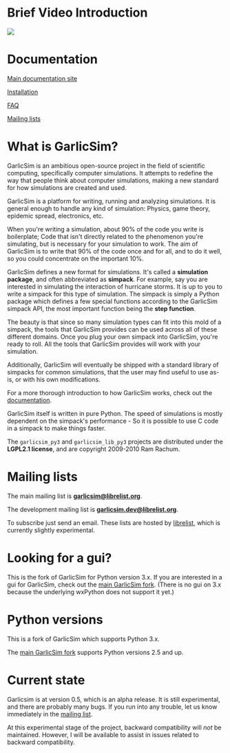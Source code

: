 # Brief Video Introduction #

[![](http://garlicsim.org/images/video_thumbnail.jpg)](http://garlicsim.org/brief_introduction.html)


# Documentation #

[Main documentation site](http://docs.garlicsim.org)

[Installation](http://docs.garlicsim.org/intro/installation/python-3.x.html)

[FAQ](http://docs.garlicsim.org/misc/faq.html)

[Mailing lists](http://docs.garlicsim.org/misc/mailing-lists.html)


# What is GarlicSim? #

GarlicSim is an ambitious open-source project in the field of scientific computing, specifically computer simulations. It attempts to redefine the way that people think about computer simulations, making a new standard for how simulations are created and used.

GarlicSim is a platform for writing, running and analyzing simulations. It is general enough to handle any kind of simulation: Physics, game theory, epidemic spread, electronics, etc.

When you're writing a simulation, about 90% of the code you write is boilerplate; Code that isn't directly related to the phenomenon you're simulating, but is necessary for your simulation to work. The aim of GarlicSim is to write that 90% of the code once and for all, and to do it well, so you could concentrate on the important 10%.

GarlicSim defines a new format for simulations. It's called a **simulation package**, and often abbreviated as **simpack**. For example, say you are interested in simulating the interaction of hurricane storms. It is up to you to write a simpack for this type of simulation. The simpack is simply a Python package which defines a few special functions according to the GarlicSim simpack API, the most important function being the **step function**.

The beauty is that since so many simulation types can fit into this mold of a simpack, the tools that GarlicSim provides can be used across all of these different domains. Once you plug your own simpack into GarlicSim, you're ready to roll. All the tools that GarlicSim provides will work with your simulation.

Additionally, GarlicSim will eventually be shipped with a standard library of simpacks for common simulations, that the user may find useful to use as-is, or with his own modifications.

For a more thorough introduction to how GarlicSim works, check out the [documentation](http://docs.garlicsim.org).

GarlicSim itself is written in pure Python. The speed of simulations is mostly dependent on the simpack's performance - So it is possible to use C code in a simpack to make things faster.

The `garlicsim_py3` and `garlicsim_lib_py3` projects are distributed under the **LGPL2.1 license**, and are copyright 2009-2010 Ram Rachum. 


# Mailing lists #

The main mailing list is **[garlicsim@librelist.org](mailto:garlicsim@librelist.org)**.

The development mailing list is **[garlicsim.dev@librelist.org](mailto:garlicsim.dev@librelist.org)**.

To subscribe just send an email. These lists are hosted by [librelist](http://librelist.org), which is currently slightly experimental.


# Looking for a gui? #

This is the fork of GarlicSim for Python version 3.x. If you are interested in a gui for GarlicSim, check out the [main GarlicSim fork](http://github.com/cool-RR/GarlicSim). (There is no gui on 3.x because the underlying wxPython does not support it yet.)


# Python versions #

This is a fork of GarlicSim which supports Python 3.x.

The [main GarlicSim fork](http://github.com/cool-RR/GarlicSim) supports Python versions 2.5 and up.


# Current state #

Garlicsim is at version 0.5, which is an alpha release. It is still experimental, and there are probably many bugs. If you run into any trouble, let us know immediately in the [mailing list](mailto:garlicsim@librelist.org).

At this experimental stage of the project, backward compatibility will _not_ be maintained. However, I will be available to assist in issues related to backward compatibility.

